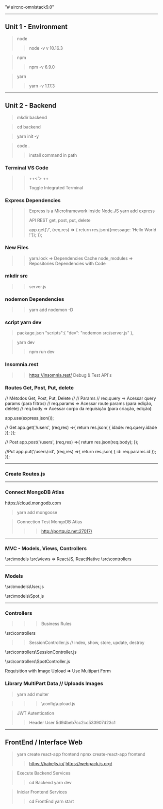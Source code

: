 "# aircnc-omnistack9.0"

---
## Unit 1 - Environment

> node
>> node -v
>> v 10.16.3

> npm
>> npm -v
>> 6.9.0

> yarn
>> yarn -v
>> 1.17.3

---
## Unit 2 - Backend

> mkdir backend

> cd backend

> yarn init -y

> code .
>> install command in path

### Terminal VS Code
>> <CTRL>+<SHIFT>+<'>
>> <CTRL>+<SHIFT>+<p>
>> Toggle Integrated Terminal


### Express Dependencies
>> Express is a Microframework inside Node.JS
>>yarn add express
>>
>> API REST
>> get, post, put, delete
>>
>> app.get('/', (req,res) => {
  return res.json({message: 'Hello World !'});
});

### New Files
>> yarn.lock => Dependencies Cache
>> node_modules => Repositories Dependencies with Code


### mkdir src
>> server.js


### nodemon Dependencies
>> yarn add nodemon -D


### script yarn dev

> package.json
"scripts":{
   "dev": "nodemon src/server.js"
 },

> yarn dev
>> npm run dev


### Insomnia.rest
>> https://insomnia.rest/
>> Debug & Test API´s


### Routes Get, Post, Put, delete
// Métodos Get, Post, Put, Delete
//
// Params
// req.query  => Acessar query params (para filtros)
// req.params => Acessar route params (para edição, delete)
// req.body   => Acessar corpo da requisição (para criação, edição)

app.use(express.json());

// Get
app.get('/users', (req,res) =>{
  return res.json( { idade: req.query.idade });
});

// Post
app.post('/users', (req,res) =>{
  return res.json(req.body);
});

//Put
app.put('/users/:id', (req,res) =>{
  return res.json( { id: req.params.id });
});


---

### Create Routes.js



---

### Connect MongoDB Atlas

https://cloud.mongodb.com

> yarn add mongoose

> Connection Test MongoDB Atlas
>>> http://portquiz.net:27017/


---

### MVC - Models, Views, Controllers


\src\models
\src\views => ReactJS, ReactNative
\src\controllers



---

### Models

\src\models\User.js

\src\models\Spot.js


---

### Controllers

>>> Business Rules

\src\controllers

>> SessionController.js
// index, show, store, update, destroy



\src\controllers\SessionController.js

\src\controllers\SpotController.js


Requisition with Image Upload => Use Multipart Form
### Library MultiPart Data // Uploads Images

> yarn add multer

>>> \config\upload.js


> JWT Autentication
>> Header
>> User 5d94beb7cc2cc533907d23c1



----

##  FrontEnd / Interface Web

> yarn create react-app frontend
> npmx create-react-app frontend
>> https://babeljs.io/
>> https://webpack.js.org/


> Execute Backend Services
>> cd Backend
>> yarn dev


> Iniciar Frontend Services
>> cd FrontEnd
>> yarn start
